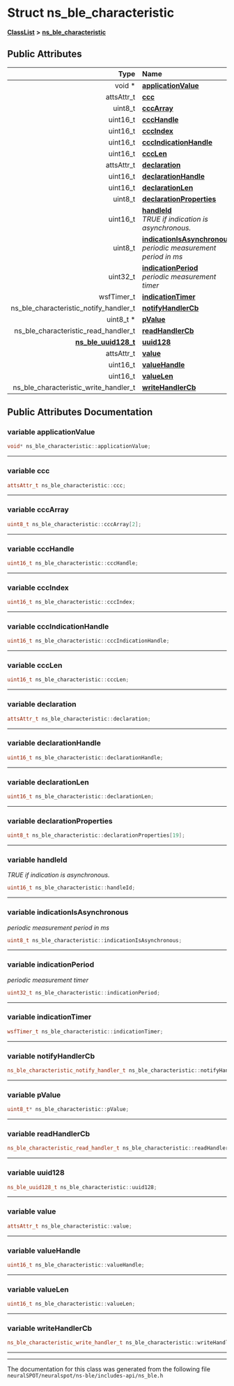 

# Struct ns\_ble\_characteristic



[**ClassList**](annotated.md) **>** [**ns\_ble\_characteristic**](structns__ble__characteristic.md)


























## Public Attributes

| Type | Name |
| ---: | :--- |
|  void \* | [**applicationValue**](#variable-applicationvalue)  <br> |
|  attsAttr\_t | [**ccc**](#variable-ccc)  <br> |
|  uint8\_t | [**cccArray**](#variable-cccarray)  <br> |
|  uint16\_t | [**cccHandle**](#variable-ccchandle)  <br> |
|  uint16\_t | [**cccIndex**](#variable-cccindex)  <br> |
|  uint16\_t | [**cccIndicationHandle**](#variable-cccindicationhandle)  <br> |
|  uint16\_t | [**cccLen**](#variable-ccclen)  <br> |
|  attsAttr\_t | [**declaration**](#variable-declaration)  <br> |
|  uint16\_t | [**declarationHandle**](#variable-declarationhandle)  <br> |
|  uint16\_t | [**declarationLen**](#variable-declarationlen)  <br> |
|  uint8\_t | [**declarationProperties**](#variable-declarationproperties)  <br> |
|  uint16\_t | [**handleId**](#variable-handleid)  <br>_TRUE if indication is asynchronous._  |
|  uint8\_t | [**indicationIsAsynchronous**](#variable-indicationisasynchronous)  <br>_periodic measurement period in ms_  |
|  uint32\_t | [**indicationPeriod**](#variable-indicationperiod)  <br>_periodic measurement timer_  |
|  wsfTimer\_t | [**indicationTimer**](#variable-indicationtimer)  <br> |
|  ns\_ble\_characteristic\_notify\_handler\_t | [**notifyHandlerCb**](#variable-notifyhandlercb)  <br> |
|  uint8\_t \* | [**pValue**](#variable-pvalue)  <br> |
|  ns\_ble\_characteristic\_read\_handler\_t | [**readHandlerCb**](#variable-readhandlercb)  <br> |
|  [**ns\_ble\_uuid128\_t**](structns__ble__uuid128__t.md) | [**uuid128**](#variable-uuid128)  <br> |
|  attsAttr\_t | [**value**](#variable-value)  <br> |
|  uint16\_t | [**valueHandle**](#variable-valuehandle)  <br> |
|  uint16\_t | [**valueLen**](#variable-valuelen)  <br> |
|  ns\_ble\_characteristic\_write\_handler\_t | [**writeHandlerCb**](#variable-writehandlercb)  <br> |












































## Public Attributes Documentation




### variable applicationValue 

```C++
void* ns_ble_characteristic::applicationValue;
```




<hr>



### variable ccc 

```C++
attsAttr_t ns_ble_characteristic::ccc;
```




<hr>



### variable cccArray 

```C++
uint8_t ns_ble_characteristic::cccArray[2];
```




<hr>



### variable cccHandle 

```C++
uint16_t ns_ble_characteristic::cccHandle;
```




<hr>



### variable cccIndex 

```C++
uint16_t ns_ble_characteristic::cccIndex;
```




<hr>



### variable cccIndicationHandle 

```C++
uint16_t ns_ble_characteristic::cccIndicationHandle;
```




<hr>



### variable cccLen 

```C++
uint16_t ns_ble_characteristic::cccLen;
```




<hr>



### variable declaration 

```C++
attsAttr_t ns_ble_characteristic::declaration;
```




<hr>



### variable declarationHandle 

```C++
uint16_t ns_ble_characteristic::declarationHandle;
```




<hr>



### variable declarationLen 

```C++
uint16_t ns_ble_characteristic::declarationLen;
```




<hr>



### variable declarationProperties 

```C++
uint8_t ns_ble_characteristic::declarationProperties[19];
```




<hr>



### variable handleId 

_TRUE if indication is asynchronous._ 
```C++
uint16_t ns_ble_characteristic::handleId;
```




<hr>



### variable indicationIsAsynchronous 

_periodic measurement period in ms_ 
```C++
uint8_t ns_ble_characteristic::indicationIsAsynchronous;
```




<hr>



### variable indicationPeriod 

_periodic measurement timer_ 
```C++
uint32_t ns_ble_characteristic::indicationPeriod;
```




<hr>



### variable indicationTimer 

```C++
wsfTimer_t ns_ble_characteristic::indicationTimer;
```




<hr>



### variable notifyHandlerCb 

```C++
ns_ble_characteristic_notify_handler_t ns_ble_characteristic::notifyHandlerCb;
```




<hr>



### variable pValue 

```C++
uint8_t* ns_ble_characteristic::pValue;
```




<hr>



### variable readHandlerCb 

```C++
ns_ble_characteristic_read_handler_t ns_ble_characteristic::readHandlerCb;
```




<hr>



### variable uuid128 

```C++
ns_ble_uuid128_t ns_ble_characteristic::uuid128;
```




<hr>



### variable value 

```C++
attsAttr_t ns_ble_characteristic::value;
```




<hr>



### variable valueHandle 

```C++
uint16_t ns_ble_characteristic::valueHandle;
```




<hr>



### variable valueLen 

```C++
uint16_t ns_ble_characteristic::valueLen;
```




<hr>



### variable writeHandlerCb 

```C++
ns_ble_characteristic_write_handler_t ns_ble_characteristic::writeHandlerCb;
```




<hr>

------------------------------
The documentation for this class was generated from the following file `neuralSPOT/neuralspot/ns-ble/includes-api/ns_ble.h`

